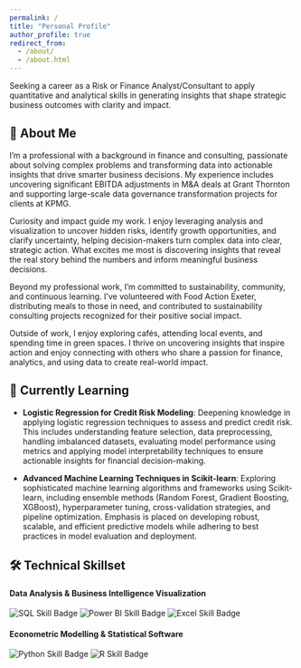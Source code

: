 ```yaml
---
permalink: /
title: "Personal Profile"
author_profile: true
redirect_from: 
  - /about/
  - /about.html
---
```


Seeking a career as a Risk or Finance Analyst/Consultant to apply quantitative and analytical skills in generating insights that shape strategic business outcomes with clarity and impact.

## 🚀 About Me
I’m a professional with a background in finance and consulting, passionate about solving complex problems and transforming data into actionable insights that drive smarter business decisions. My experience includes uncovering significant EBITDA adjustments in M&A deals at Grant Thornton and supporting large-scale data governance transformation projects for clients at KPMG.

Curiosity and impact guide my work. I enjoy leveraging analysis and visualization to uncover hidden risks, identify growth opportunities, and clarify uncertainty, helping decision-makers turn complex data into clear, strategic action. What excites me most is discovering insights that reveal the real story behind the numbers and inform meaningful business decisions.

Beyond my professional work, I’m committed to sustainability, community, and continuous learning. I’ve volunteered with Food Action Exeter, distributing meals to those in need, and contributed to sustainability consulting projects recognized for their positive social impact.

Outside of work, I enjoy exploring cafés, attending local events, and spending time in green spaces. I thrive on uncovering insights that inspire action and enjoy connecting with others who share a passion for finance, analytics, and using data to create real-world impact.


## 🌱 Currently Learning
- **Logistic Regression for Credit Risk Modeling**: Deepening knowledge in applying logistic regression techniques to assess and predict credit risk. This includes understanding feature selection, data preprocessing, handling imbalanced datasets, evaluating model performance using metrics and applying model interpretability techniques to ensure actionable insights for financial decision-making.

- **Advanced Machine Learning Techniques in Scikit-learn**: Exploring sophisticated machine learning algorithms and frameworks using Scikit-learn, including ensemble methods (Random Forest, Gradient Boosting, XGBoost), hyperparameter tuning, cross-validation strategies, and pipeline optimization. Emphasis is placed on developing robust, scalable, and efficient predictive models while adhering to best practices in model evaluation and deployment.


## 🛠️ Technical Skillset
#### Data Analysis & Business Intelligence Visualization
<p>
  <!-- 💡 Go to Shields.io to create your own badges -->
  <img src="https://img.shields.io/badge/SQL-Intermediate-4479A1?style=flat&logo=mysql&logoColor=white" alt="SQL Skill Badge">
  <img src="https://img.shields.io/badge/Power%20BI-Advance-F2C811?style=flat&logo=powerbi&logoColor=white" alt="Power BI Skill Badge">
  <img src="https://img.shields.io/badge/Excel-Advance-217346?style=flat&logo=microsoft-excel&logoColor=white" alt="Excel Skill Badge">
</p>

#### Econometric Modelling & Statistical Software
<p>
  <img src="https://img.shields.io/badge/Python-Intermediate-3776AB?style=flat&logo=python&logoColor=white" alt="Python Skill Badge">
  <img src="https://img.shields.io/badge/R-Intermediate-276DC3?style=flat&logo=r&logoColor=white" alt="R Skill Badge">
</p>

